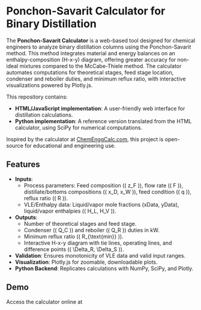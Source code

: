 # Ponchon-Savarit Calculator for Binary Distillation

The **Ponchon-Savarit Calculator** is a web-based tool designed for chemical engineers to analyze binary distillation columns using the Ponchon-Savarit method. This method integrates material and energy balances on an enthalpy-composition (H-x-y) diagram, offering greater accuracy for non-ideal mixtures compared to the McCabe-Thiele method. The calculator automates computations for theoretical stages, feed stage location, condenser and reboiler duties, and minimum reflux ratio, with interactive visualizations powered by Plotly.js.

This repository contains:
- **HTML/JavaScript implementation**: A user-friendly web interface for distillation calculations.
- **Python implementation**: A reference version translated from the HTML calculator, using SciPy for numerical computations.

Inspired by the calculator at [ChemEnggCalc.com](https://chemenggcalc.com/ponchon-savarit-calculator-distillation/), this project is open-source for educational and engineering use.

## Features
- **Inputs**:
  - Process parameters: Feed composition (\( z_F \)), flow rate (\( F \)), distillate/bottoms compositions (\( x_D, x_W \)), feed condition (\( q \)), reflux ratio (\( R \)).
  - VLE/Enthalpy data: Liquid/vapor mole fractions (xData, yData), liquid/vapor enthalpies (\( H_L, H_V \)).
- **Outputs**:
  - Number of theoretical stages and feed stage.
  - Condenser (\( Q_C \)) and reboiler (\( Q_R \)) duties in kW.
  - Minimum reflux ratio (\( R_{\text{min}} \)).
  - Interactive H-x-y diagram with tie lines, operating lines, and difference points (\( \Delta_R, \Delta_S \)).
- **Validation**: Ensures monotonicity of VLE data and valid input ranges.
- **Visualization**: Plotly.js for zoomable, downloadable plots.
- **Python Backend**: Replicates calculations with NumPy, SciPy, and Plotly.

## Demo
Access the calculator online at

